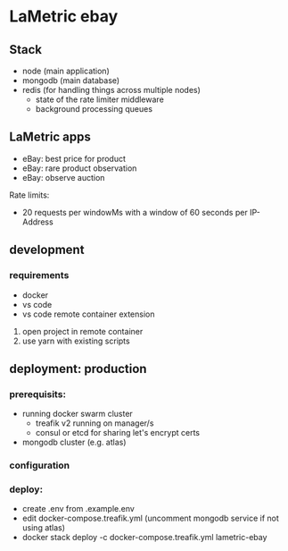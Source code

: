 # LaMetric ebay

## Stack

- node (main application)
- mongodb (main database)
- redis (for handling things across multiple nodes)
  - state of the rate limiter middleware
  - background processing queues

## LaMetric apps

- eBay: best price for product
- eBay: rare product observation
- eBay: observe auction

Rate limits:

- 20 requests per windowMs with a window of 60 seconds per IP-Address

## development

### requirements

- docker
- vs code
- vs code remote container extension

1. open project in remote container
1. use yarn with existing scripts

## deployment: production

### prerequisits:

- running docker swarm cluster
  - treafik v2 running on manager/s
  - consul or etcd for sharing let's encrypt certs
- mongodb cluster (e.g. atlas)

### configuration

### deploy:
  - create .env from .example.env
  - edit docker-compose.treafik.yml (uncomment mongodb service if not using atlas)
  - docker stack deploy -c docker-compose.treafik.yml lametric-ebay